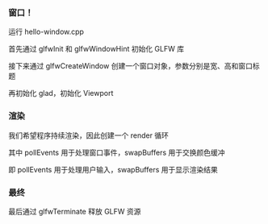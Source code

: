 ### 窗口！

运行 hello-window.cpp

首先通过 glfwInit 和 glfwWindowHint 初始化 GLFW 库

接下来通过 glfwCreateWindow 创建一个窗口对象，参数分别是宽、高和窗口标题

再初始化 glad，初始化 Viewport

### 渲染

我们希望程序持续渲染，因此创建一个 render 循环

其中 pollEvents 用于处理窗口事件，swapBuffers 用于交换颜色缓冲

即 pollEvents 用于处理用户输入，swapBuffers 用于显示渲染结果

### 最终

最后通过 glfwTerminate 释放 GLFW 资源